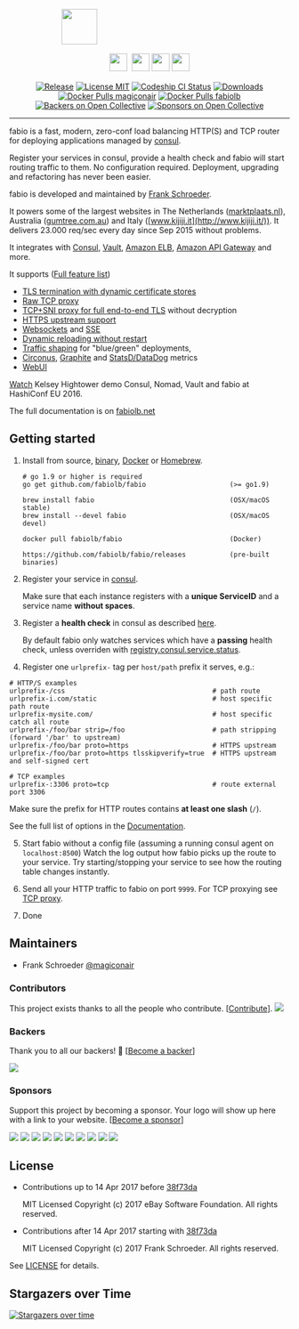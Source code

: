<p align="center">
  <p align="center" style="width: 50%; height: 64px;">
    <img src="https://cdn.jsdelivr.net/gh/fabiolb/fabio@015e999/fabio.svg" height="64"/>
  </p>
  <p align="center" style="margin-top: 16px">
    <a href="http://ebay.github.io/"><img src="https://cdn.jsdelivr.net/gh/fabiolb/fabio@7a02e1f/ebay.png" height="32" style="padding-right: 4px"/></a>
    <a href="http://www.ebayclassifiedsgroup.com"><img src="https://cdn.jsdelivr.net/gh/fabiolb/fabio@7a02e1f/ecg.png" height="32"/></a>
    <a href="http://www.mytaxi.de"><img src="https://cdn.jsdelivr.net/gh/fabiolb/fabio@7a02e1f/mytaxi.png" height="32"/></a>
    <a href="http://www.classmarkets.com"><img src="https://cdn.jsdelivr.net/gh/fabiolb/fabio@7a02e1f/classmarkets.png" height="32"/></a>
  </p>
  <p align="center" style="margin-top: 16px">
    <a href="https://github.com/fabiolb/fabio/releases/latest"><img alt="Release" src="https://img.shields.io/github/release/fabiolb/fabio.svg?style=flat-square"></a>
    <a href="https://raw.githubusercontent.com/fabiolb/fabio/master/LICENSE"><img alt="License MIT" src="https://img.shields.io/badge/license-MIT-blue.svg?style=flat-square"></a>
    <a href="https://app.codeship.com/projects/222209"><img alt="Codeship CI Status" src="https://img.shields.io/codeship/3e8307d0-2426-0135-1183-6e6f38f65fc4/master.svg?label=codeship&style=flat-square"></a>
    <a href="https://github.com/fabiolb/fabio/releases"><img alt="Downloads" src="https://img.shields.io/github/downloads/fabiolb/fabio/total.svg?style=flat-square"></a>
    <a href="https://hub.docker.com/r/magiconair/fabio/"><img alt="Docker Pulls magiconair" src="https://img.shields.io/docker/pulls/magiconair/fabio.svg?style=flat-square&label=docker+pulls+magiconair"></a>
    <a href="https://hub.docker.com/r/fabiolb/fabio/"><img alt="Docker Pulls fabiolb" src="https://img.shields.io/docker/pulls/fabiolb/fabio.svg?style=flat-square&label=docker+pulls+fabiolb"></a>
    <a href="#backers"><img alt="Backers on Open Collective" src="https://opencollective.com/fabio/backers/badge.svg"></a>
    <a href="#sponsors"><img alt="Sponsors on Open Collective" src="https://opencollective.com/fabio/sponsors/badge.svg"></a>
  </p>
</p>

---

fabio is a fast, modern, zero-conf load balancing HTTP(S) and TCP router
for deploying applications managed by [consul](https://consul.io/).

Register your services in consul, provide a health check and fabio will start
routing traffic to them. No configuration required. Deployment, upgrading and
refactoring has never been easier.

fabio is developed and maintained by [Frank Schroeder](https://twitter.com/magiconair).

It powers some of the largest websites in
The Netherlands ([marktplaats.nl](http://www.marktplaats.nl/)),
Australia ([gumtree.com.au](http://www.gumtree.com.au))
and Italy ([www.kijiji.it](http://www.kijiji.it/)).
It delivers 23.000 req/sec every day since Sep 2015 without problems.

It integrates with
[Consul](https://consul.io/),
[Vault](https://vaultproject.io/),
[Amazon ELB](https://aws.amazon.com/elasticloadbalancing),
[Amazon API Gateway](https://aws.amazon.com/api-gateway/)
and more.

It supports ([Full feature list](https://fabiolb.net/feature/))

* [TLS termination with dynamic certificate stores](https://fabiolb.net/feature/certificate-stores/)
* [Raw TCP proxy](https://fabiolb.net/feature/tcp-proxy/)
* [TCP+SNI proxy for full end-to-end TLS](https://fabiolb.net/feature/tcp-sni-proxy/) without decryption
* [HTTPS upstream support](https://fabiolb.net/feature/https-upstream/)
* [Websockets](https://fabiolb.net/feature/websockets/) and
  [SSE](https://fabiolb.net/feature/sse/)
* [Dynamic reloading without restart](https://fabiolb.net/feature/dynamic-reloading/)
* [Traffic shaping](https://fabiolb.net/feature/traffic-shaping/) for "blue/green" deployments,
* [Circonus](https://fabiolb.net/feature/metrics/),
  [Graphite](https://fabiolb.net/feature/metrics/) and
  [StatsD/DataDog](https://fabiolb.net/feature/metrics/) metrics
* [WebUI](https://fabiolb.net/feature/web-ui/)

[Watch](https://www.youtube.com/watch?v=gf43TcWjBrE&list=PL81sUbsFNc5b-Gd59Lpz7BW0eHJBt0GvE&index=1)
Kelsey Hightower demo Consul, Nomad, Vault and fabio at HashiConf EU 2016.

The full documentation is on [fabiolb.net](https://fabiolb.net/)

## Getting started

1. Install from source, [binary](https://github.com/fabiolb/fabio/releases),
   [Docker](https://hub.docker.com/r/fabiolb/fabio/) or [Homebrew](http://brew.sh).
    ```shell
	# go 1.9 or higher is required
    go get github.com/fabiolb/fabio                     (>= go1.9)

    brew install fabio                                  (OSX/macOS stable)
    brew install --devel fabio                          (OSX/macOS devel)

    docker pull fabiolb/fabio                           (Docker)

    https://github.com/fabiolb/fabio/releases           (pre-built binaries)
    ```

2. Register your service in [consul](https://consul.io/).

   Make sure that each instance registers with a **unique ServiceID** and a service name **without spaces**.

3. Register a **health check** in consul as described [here](https://consul.io/docs/agent/checks.html).

   By default fabio only watches services which have a **passing** health check, unless overriden with [registry.consul.service.status](https://fabiolb.net/ref/registry.consul.service.status/).

4. Register one `urlprefix-` tag per `host/path` prefix it serves, e.g.:

```
# HTTP/S examples
urlprefix-/css                                     # path route
urlprefix-i.com/static                             # host specific path route
urlprefix-mysite.com/                              # host specific catch all route
urlprefix-/foo/bar strip=/foo                      # path stripping (forward '/bar' to upstream)
urlprefix-/foo/bar proto=https                     # HTTPS upstream
urlprefix-/foo/bar proto=https tlsskipverify=true  # HTTPS upstream and self-signed cert

# TCP examples
urlprefix-:3306 proto=tcp                          # route external port 3306
```

   Make sure the prefix for HTTP routes contains **at least one slash** (`/`).

   See the full list of options in the [Documentation](https://github.com/fabiolb/fabio/wiki/Routing#config-language).

5. Start fabio without a config file (assuming a running consul agent on `localhost:8500`)
   Watch the log output how fabio picks up the route to your service.
   Try starting/stopping your service to see how the routing table changes instantly.

6. Send all your HTTP traffic to fabio on port `9999`.
   For TCP proxying see [TCP proxy](https://fabiolb.net/feature/tcp-proxy/).

7. Done

## Maintainers

* Frank Schroeder [@magiconair](https://twitter.com/magiconair)

### Contributors

This project exists thanks to all the people who contribute. [[Contribute](CONTRIBUTING.md)].
<a href="https://github.com/fabiolb/fabio/graphs/contributors"><img src="https://opencollective.com/fabio/contributors.svg?width=890" /></a>


### Backers

Thank you to all our backers! 🙏 [[Become a backer](https://opencollective.com/fabio#backer)]

<a href="https://opencollective.com/fabio#backers" target="_blank"><img src="https://opencollective.com/fabio/backers.svg?width=890"></a>


### Sponsors

Support this project by becoming a sponsor. Your logo will show up here with a link to your website. [[Become a sponsor](https://opencollective.com/fabio#sponsor)]

<a href="https://opencollective.com/fabio/sponsor/0/website" target="_blank"><img src="https://opencollective.com/fabio/sponsor/0/avatar.svg"></a>
<a href="https://opencollective.com/fabio/sponsor/1/website" target="_blank"><img src="https://opencollective.com/fabio/sponsor/1/avatar.svg"></a>
<a href="https://opencollective.com/fabio/sponsor/2/website" target="_blank"><img src="https://opencollective.com/fabio/sponsor/2/avatar.svg"></a>
<a href="https://opencollective.com/fabio/sponsor/3/website" target="_blank"><img src="https://opencollective.com/fabio/sponsor/3/avatar.svg"></a>
<a href="https://opencollective.com/fabio/sponsor/4/website" target="_blank"><img src="https://opencollective.com/fabio/sponsor/4/avatar.svg"></a>
<a href="https://opencollective.com/fabio/sponsor/5/website" target="_blank"><img src="https://opencollective.com/fabio/sponsor/5/avatar.svg"></a>
<a href="https://opencollective.com/fabio/sponsor/6/website" target="_blank"><img src="https://opencollective.com/fabio/sponsor/6/avatar.svg"></a>
<a href="https://opencollective.com/fabio/sponsor/7/website" target="_blank"><img src="https://opencollective.com/fabio/sponsor/7/avatar.svg"></a>
<a href="https://opencollective.com/fabio/sponsor/8/website" target="_blank"><img src="https://opencollective.com/fabio/sponsor/8/avatar.svg"></a>
<a href="https://opencollective.com/fabio/sponsor/9/website" target="_blank"><img src="https://opencollective.com/fabio/sponsor/9/avatar.svg"></a>



## License

* Contributions up to 14 Apr 2017 before [38f73da](https://github.com/fabiolb/fabio/commit/38f73da6413b68fed1631101ac1d0b79a2fac870)

  MIT Licensed
  Copyright (c) 2017 eBay Software Foundation. All rights reserved.

* Contributions after 14 Apr 2017 starting with  [38f73da](https://github.com/fabiolb/fabio/commit/38f73da6413b68fed1631101ac1d0b79a2fac870)

  MIT Licensed
  Copyright (c) 2017 Frank Schroeder. All rights reserved.

See [LICENSE](https://github.com/fabiolb/fabio/blob/master/LICENSE) for details.

## Stargazers over Time

[![Stargazers over time](https://starcharts.herokuapp.com/fabiolb/fabio.svg)](https://starcharts.herokuapp.com/fabiolb/fabio)
